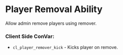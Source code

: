 # Player Removal Ability
Allow admin remove players using remover.

### Client Side ConVar:
- `cl_player_remover_kick` - Kicks player on remove.
